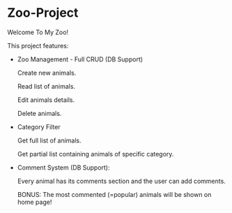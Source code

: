 # Zoo-Project

Welcome To My Zoo! 

This project features:


* Zoo Management - Full CRUD (DB Support)

  Create new animals.

  Read list of animals.

  Edit animals details.

  Delete animals.
  
* Category Filter
  
  Get full list of animals.
  
  Get partial list containing animals of specific category.
  
* Comment System (DB Support):

  Every animal has its comments section and the user can add comments.
  
  
  BONUS: The most commented (=popular) animals will be shown on home page!
